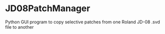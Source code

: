 # JD08PatchManager
Python GUI program to copy selective patches from one Roland JD-08 .svd file to another
